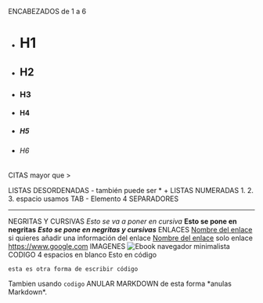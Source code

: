 ENCABEZADOS de 1 a 6
- # H1
- ## H2
- ### H3
- #### H4
- ##### H5
- ###### H6
CITAS mayor que >
>
LISTAS DESORDENADAS -
también puede ser * +
LISTAS NUMERADAS
1.
2.
3.
espacio usamos TAB 
	- Elemento 4
SEPARADORES
___
NEGRITAS Y CURSIVAS
*Esto se va a poner en cursiva*
**Esto se pone en negritas**
***Esto se pone en negritas y cursivas***
ENLACES
[Nombre del enlace](https://www.google.com)
si quieres añadir una información del enlace
[Nombre del enlace](https://www.google.com "Sitio para buscar")
solo enlace
<https://www.google.com>
IMAGENES
![Ebook navegador minimalista](https://www.kiwinube.com/images/media/content/minimalista-3-1280px.jpg)
CODIGO 4 espacios en blanco
     Esto en código
~~~
esta es otra forma de escribir código
~~~
Tambien usando `codigo`
ANULAR MARKDOWN
de esta forma \*anulas Markdown*.
